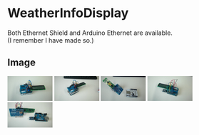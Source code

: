 # WeatherInfoDisplay

Both Ethernet Shield and Arduino Ethernet are available.  
(I remember I have made so.)

## Image

<a><img src="https://github.com/matzTada/WeatherInfoDisplay/blob/master/image/pic01.jpg" 
alt="pic01" width=20%></a>
<a><img src="https://github.com/matzTada/WeatherInfoDisplay/blob/master/image/pic02.jpg" 
alt="pic02" width=20%></a>
<a><img src="https://github.com/matzTada/WeatherInfoDisplay/blob/master/image/pic03.jpg" 
alt="pic03" width=20%></a>
<a><img src="https://github.com/matzTada/WeatherInfoDisplay/blob/master/image/pic04.jpg" 
alt="pic04" width=20%></a>
<a><img src="https://github.com/matzTada/WeatherInfoDisplay/blob/master/image/pic05.jpg" 
alt="pic05" width=20%></a>
